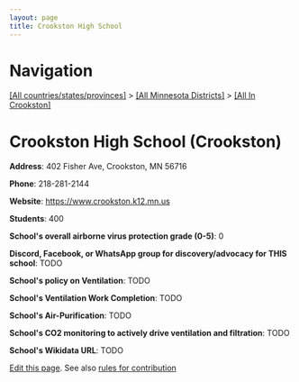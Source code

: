 ```yaml
---
layout: page
title: Crookston High School
---
```

# Navigation

[[All countries/states/provinces]](../../..) > [[All Minnesota Districts]](../..) > [[All In Crookston]](..)

# Crookston High School (Crookston)

**Address**: 402 Fisher Ave, Crookston, MN 56716

**Phone**: 218-281-2144

**Website**: <https://www.crookston.k12.mn.us>

**Students**: 400

**School's overall airborne virus protection grade (0-5)**: 0

**Discord, Facebook, or WhatsApp group for discovery/advocacy for THIS school**: TODO

**School's policy on Ventilation**: TODO

**School's Ventilation Work Completion**: TODO

**School's Air-Purification**: TODO

**School's CO2 monitoring to actively drive ventilation and filtration**: TODO

**School's Wikidata URL**: TODO


[Edit this page](https://github.com/ventilate-schools/MN/edit/main/./Crookston/Crookston_High_School.md). See also [rules for contribution](../../../contribution-rules/)